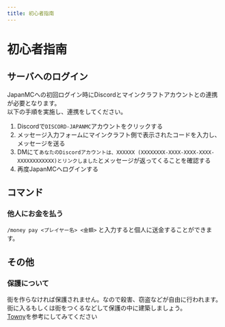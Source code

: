```yaml
---
title: 初心者指南
---
```


# 初心者指南
## サーバへのログイン
JapanMCへの初回ログイン時にDiscordとマインクラフトアカウントとの連携が必要となります。  
以下の手順を実施し、連携をしてください。  
1. Discordで`DISCORD-JAPANMC`アカウントをクリックする
2. メッセージ入力フォームにマインクラフト側で表示されたコードを入力し、メッセージを送る
3. DMにて`あなたのDiscordアカウントは、XXXXXX (XXXXXXXX-XXXX-XXXX-XXXX-XXXXXXXXXXXX)とリンクしました`とメッセージが返ってくることを確認する
4. 再度JapanMCへログインする

## コマンド
### 他人にお金を払う
`/money pay <プレイヤー名> <金額>` と入力すると個人に送金することができます。

## その他
### 保護について
街を作らなければ保護されません。なので殺害、窃盗などが自由に行われます。  
街に入るもしくは街をつくるなどして保護の中に建築しましょう。  
[Towny](/guides/towny)を参考にしてみてください
